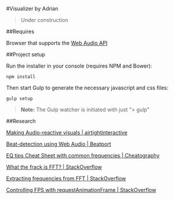 #Visualizer by Adrian

> Under construction

##Requires

Browser that supports the [Web Audio API](http://caniuse.com/#search=web%20audio%20api)

##Project setup

Run the installer in your console (requires NPM and Bower):

```console
npm install
```

Then start Gulp to generate the necessary javascript and css files:

```console
gulp setup
```

> **Note:** The Gulp watcher is initiated with just "\> gulp"

##Research

[Making Audio-reactive visuals | airtightinteractive](https://www.airtightinteractive.com/2013/10/making-audio-reactive-visuals/)

[Beat-detection using Web Audio | Beatport](http://tech.beatport.com/2014/web-audio/beat-detection-using-web-audio/)

[EQ tips Cheat Sheet with common frequencies | Cheatography](https://www.cheatography.com/fredv/cheat-sheets/eq-tips/)

[What the frack is FFT? | StackOverflow](http://stackoverflow.com/questions/14789283/what-does-the-fft-data-in-the-web-audio-api-correspond-to/14789992#14789992)

[Extracting frequencies from FFT | StackOverflow](http://dsp.stackexchange.com/questions/2818/extracting-frequencies-from-fft)

[Controlling FPS with requestAnimationFrame | StackOverflow](http://stackoverflow.com/questions/19764018/controlling-fps-with-requestanimationframe)
